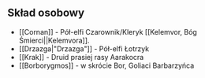 
## Skład osobowy
- [[Cornan]] - Pół-elfi Czarownik/Kleryk [[Kelemvor, Bóg Śmierci||Kelemvora]].
- [[Drzazga|"Drzazga"]] - Pół-elfi Łotrzyk
- [[Krak]] - Druid prasiej rasy Aarakocra
- [[Borborygmos]] - w skrócie Bor, Goliaci Barbarzyńca